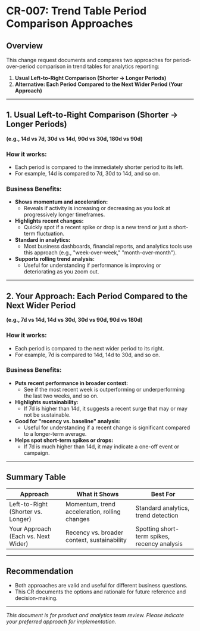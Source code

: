 # CR-007: Trend Table Period Comparison Approaches

## Overview

This change request documents and compares two approaches for period-over-period comparison in trend tables for analytics reporting:

1. **Usual Left-to-Right Comparison (Shorter → Longer Periods)**
2. **Alternative: Each Period Compared to the Next Wider Period (Your Approach)**

---

## 1. Usual Left-to-Right Comparison (Shorter → Longer Periods)
**(e.g., 14d vs 7d, 30d vs 14d, 90d vs 30d, 180d vs 90d)**

### How it works:
- Each period is compared to the immediately shorter period to its left.
- For example, 14d is compared to 7d, 30d to 14d, and so on.

### Business Benefits:
- **Shows momentum and acceleration:**
  - Reveals if activity is increasing or decreasing as you look at progressively longer timeframes.
- **Highlights recent changes:**
  - Quickly spot if a recent spike or drop is a new trend or just a short-term fluctuation.
- **Standard in analytics:**
  - Most business dashboards, financial reports, and analytics tools use this approach (e.g., "week-over-week," "month-over-month").
- **Supports rolling trend analysis:**
  - Useful for understanding if performance is improving or deteriorating as you zoom out.

---

## 2. Your Approach: Each Period Compared to the Next Wider Period
**(e.g., 7d vs 14d, 14d vs 30d, 30d vs 90d, 90d vs 180d)**

### How it works:
- Each period is compared to the next wider period to its right.
- For example, 7d is compared to 14d, 14d to 30d, and so on.

### Business Benefits:
- **Puts recent performance in broader context:**
  - See if the most recent week is outperforming or underperforming the last two weeks, and so on.
- **Highlights sustainability:**
  - If 7d is higher than 14d, it suggests a recent surge that may or may not be sustainable.
- **Good for "recency vs. baseline" analysis:**
  - Useful for understanding if a recent change is significant compared to a longer-term average.
- **Helps spot short-term spikes or drops:**
  - If 7d is much higher than 14d, it may indicate a one-off event or campaign.

---

## Summary Table

| Approach                | What it Shows                        | Best For                        |
|-------------------------|--------------------------------------|---------------------------------|
| Left-to-Right (Shorter vs. Longer) | Momentum, trend acceleration, rolling changes | Standard analytics, trend detection |
| Your Approach (Each vs. Next Wider) | Recency vs. broader context, sustainability | Spotting short-term spikes, recency analysis |

---

## Recommendation
- Both approaches are valid and useful for different business questions.
- This CR documents the options and rationale for future reference and decision-making.

---

*This document is for product and analytics team review. Please indicate your preferred approach for implementation.* 